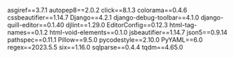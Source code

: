 asgiref==3.7.1
autopep8==2.0.2
click==8.1.3
colorama==0.4.6
cssbeautifier==1.14.7
Django==4.2.1
django-debug-toolbar==4.1.0
django-quill-editor==0.1.40
djlint==1.29.0
EditorConfig==0.12.3
html-tag-names==0.1.2
html-void-elements==0.1.0
jsbeautifier==1.14.7
json5==0.9.14
pathspec==0.11.1
Pillow==9.5.0
pycodestyle==2.10.0
PyYAML==6.0
regex==2023.5.5
six==1.16.0
sqlparse==0.4.4
tqdm==4.65.0
